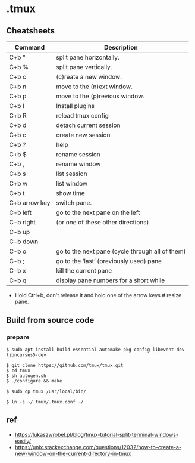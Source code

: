 # .tmux

## Cheatsheets

| Command       | Description                                     |
| ---           | ---                                             |
| C+b "         | split pane horizontally.                        |
| C+b %         | split pane vertically.                          |
| C+b c         | (c)reate a new window.                          |
| C+b n         | move to the (n)ext window.                      |
| C+b p         | move to the (p)revious window.                  |
| C+b I         | Install plugins                                 |
| C+b R         | reload tmux config                              |
| C+b d         | detach current session                          |
| C+b c         | create new session                              |
| C+b ?         | help                                            |
| C+b $         | rename session                                  |
| C+b ,         | rename window                                   |
| C+b s         | list session                                    |
| C+b w         | list window                                     |
| C+b t         | show time                                       |
| C+b arrow key | switch pane.                                    |
| C-b left      | go to the next pane on the left                 |
| C-b right     | (or one of these other directions)              |
| C-b up        |                                                 |
| C-b down      |                                                 |
| C-b o         | go to the next pane (cycle through all of them) |
| C-b ;         | go to the ‘last’ (previously used) pane         |
| C-b x         | kill the current pane                           |
| C-b q         | display pane numbers for a short while          |


* Hold Ctrl+b, don't release it and hold one of the arrow keys # resize pane.

## Build from source code

### prepare

```shell
$ sudo apt install build-essential automake pkg-config libevent-dev libncurses5-dev
```

```
$ git clone https://github.com/tmux/tmux.git
$ cd tmux
$ sh autogen.sh
$ ./configure && make

$ sudo cp tmux /usr/local/bin/
```

```
$ ln -s ~/.tmux/.tmux.conf ~/
```


## ref
- <https://lukaszwrobel.pl/blog/tmux-tutorial-split-terminal-windows-easily/>
- <https://unix.stackexchange.com/questions/12032/how-to-create-a-new-window-on-the-current-directory-in-tmux>
